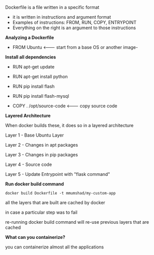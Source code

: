 Dockerfile is a file written in a specific format

- it is written in instructions and argument format
- Examples of instructions: FROM, RUN, COPY, ENTRYPOINT
- Everything on the right is an argument to those instructions

**Analyzing a Dockerfile**
- FROM Ubuntu <--- start from a base OS or another image-

**Install all dependencies**
- RUN apt-get update
- RUN apt-get install python
- RUN pip install flash
- RUN pip install flash-mysql 

- COPY . /opt/source-code <--- copy source code


**Layered Architecture**

When docker builds these, it does so in a layered architecture

Layer 1 - Base Ubuntu Layer

Layer 2 - Changes in apt packages

Layer 3 - Changes in pip packages

Layer 4 - Source code

Layer 5 - Update Entrypoint with "flask command"


**Run docker build command**

`docker build Dockerfile -t mmumshad/my-custom-app`

all the layers that are built are cached by docker

in case a particular step was to fail

re-running docker build command will re-use previous layers that are cached

**What can you containerize?**

you can containerize almost all the applications
